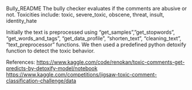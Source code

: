 Bully_README
The bully checker evaluates if the comments are abusive or not.
Toxicities include: toxic, severe_toxic, obscene, threat, insult, identity_hate

Initially the text is preprocessed using “get_samples”,”get_stopwords”, “get_words_and_tags”, “get_data_profile”, “shorten_text”, “cleaning_text”, “text_preprocessor” functions.
We then used a predefined python detoxify function to detect the toxic behavior.

References:
https://www.kaggle.com/code/renokan/toxic-comments-get-predicts-by-detoxify-model/notebook
https://www.kaggle.com/competitions/jigsaw-toxic-comment-classification-challenge/data
